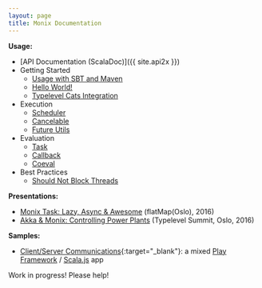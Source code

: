 ```yaml
---
layout: page
title: Monix Documentation
---
```


**Usage:**

- [API Documentation (ScalaDoc)]({{ site.api2x }})
- Getting Started
  - [Usage with SBT and Maven](./intro/usage.html)
  - [Hello World!](./intro/hello-world.html)
  - [Typelevel Cats Integration](./intro/cats.html)
- Execution
  - [Scheduler](./execution/scheduler.html)
  - [Cancelable](./execution/cancelable.html)
  - [Future Utils](./execution/future-utils.html)
- Evaluation
  - [Task](./eval/task.html)  
  - [Callback](./eval/callback.html)
  - [Coeval](./eval/coeval.html)
- Best Practices
  - [Should Not Block Threads](./best-practices/blocking.html)

**Presentations:**

- [Monix Task: Lazy, Async &amp; Awesome](./presentations/2016-task-flatmap-oslo.html) (flatMap(Oslo), 2016)
- [Akka & Monix: Controlling Power Plants](./presentations/2016-akka-monix-typelevel.html) (Typelevel Summit, Oslo, 2016)

**Samples:**

- [Client/Server Communications](https://github.com/monixio/monix-sample/){:target="_blank"}:
  a mixed [Play Framework](https://www.playframework.com/) /
  [Scala.js](http://www.scala-js.org/) app

Work in progress! Please help!
